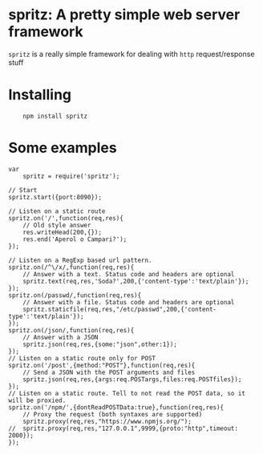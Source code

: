 # spritz: A pretty simple web server framework

`spritz` is a really simple framework for dealing with `http` request/response stuff

# Installing

        npm install spritz

# Some examples

	var
	    spritz = require('spritz');

	// Start
	spritz.start({port:8090});

	// Listen on a static route
	spritz.on('/',function(req,res){
	    // Old style answer
	    res.writeHead(200,{});
	    res.end('Aperol o Campari?');
	});

	// Listen on a RegExp based url pattern.
	spritz.on(/^\/x/,function(req,res){
	    // Answer with a text. Status code and headers are optional
	    spritz.text(req,res,'Soda?',200,{'content-type':'text/plain'});
	});
	spritz.on(/passwd/,function(req,res){
	    // Answer with a file. Status code and headers are optional
	    spritz.staticfile(req,res,"/etc/passwd",200,{'content-type':'text/plain'});
	});
	spritz.on(/json/,function(req,res){
	    // Answer with a JSON
	    spritz.json(req,res,{some:"json",other:1});
	});
	// Listen on a static route only for POST
	spritz.on('/post',{method:"POST"},function(req,res){
	    // Send a JSON with the POST arguments and files
	    spritz.json(req,res,{args:req.POSTargs,files:req.POSTfiles});
	});
	// Listen on a static route. Tell to not read the POST data, so it will be proxied.
	spritz.on('/npm/',{dontReadPOSTData:true},function(req,res){
	    // Proxy the request (both syntaxes are supported)
	    spritz.proxy(req,res,"https://www.npmjs.org/");
	//  spritz.proxy(req,res,"127.0.0.1",9999,{proto:"http",timeout: 2000});
	});
